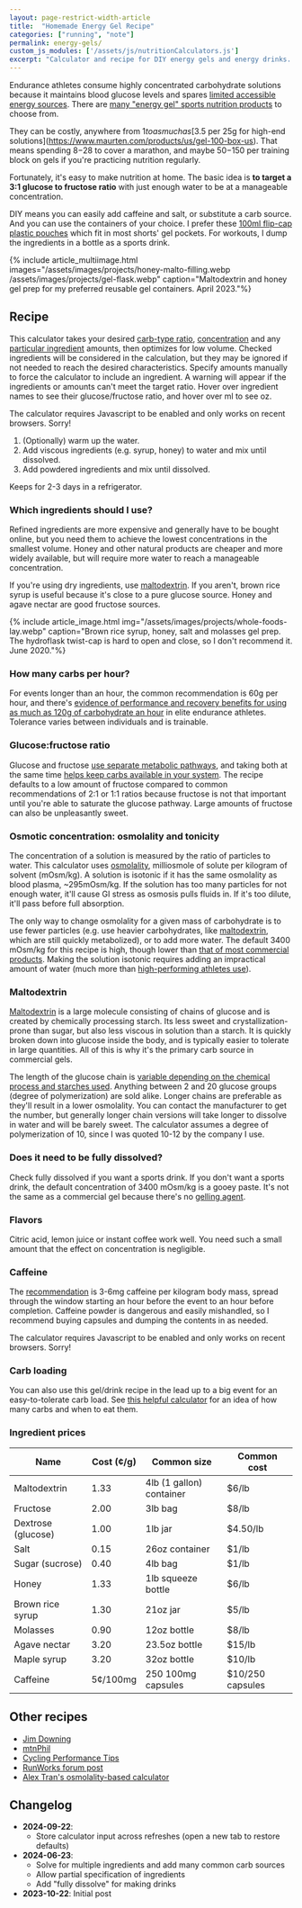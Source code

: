 ```yaml
---
layout: page-restrict-width-article
title:  "Homemade Energy Gel Recipe"
categories: ["running", "note"]
permalink: energy-gels/
custom_js_modules: ['/assets/js/nutritionCalculators.js']
excerpt: "Calculator and recipe for DIY energy gels and energy drinks. Pick from ingredients like maltodexterin, table sugar, honey and more."
---
```


Endurance athletes consume highly concentrated carbohydrate solutions because it maintains blood glucose levels and spares [limited accessible energy sources](https://doi.org/10.1093/nutrit/nuy001). There are [many "energy gel" sports nutrition products](https://www.researchgate.net/profile/Xuguang-Zhang-2/publication/277081684_Extreme_Variation_of_Nutritional_Composition_and_Osmolality_of_Commercially_Available_Carbohydrate_Energy_Gel/links/557971f508aeb6d8c020255c/Extreme-Variation-of-Nutritional-Composition-and-Osmolality-of-Commercially-Available-Carbohydrate-Energy-Gel.pdf) to choose from.

They can be costly, anywhere from $1 to as much as [$3.5 per 25g for high-end solutions](https://www.maurten.com/products/us/gel-100-box-us). That means spending $8-$28 to cover a marathon, and maybe $50-$150 per training block on gels if you're practicing nutrition regularly.

Fortunately, it's easy to make nutrition at home. The basic idea is **to target a 3:1 glucose to fructose ratio** with just enough water to be at a manageable concentration.

DIY means you can easily add caffeine and salt, or substitute a carb source. And you can use the containers of your choice. I prefer these [100ml flip-cap plastic pouches](https://www.amazon.com/s?k=100ml+plastic+flasks+concealable) which fit in most shorts' gel pockets. For workouts, I dump the ingredients in a bottle as a sports drink.

{% include article_multiimage.html images="/assets/images/projects/honey-malto-filling.webp /assets/images/projects/gel-flask.webp" caption="Maltodextrin and honey gel prep for my preferred reusable gel containers. April 2023."%}


## Recipe

This calculator takes your desired [carb-type ratio](#glucosefructose-ratio), [concentration](#osmotic-concentration-osmolality-and-tonicity) and any [particular ingredient](#which-ingredients-should-i-use) amounts, then optimizes for low volume. Checked ingredients will be considered in the calculation, but they may be ignored if not needed to reach the desired characteristics. Specify amounts manually to force the calculator to include an ingredient. A warning will appear if the ingredients or amounts can't meet the target ratio. Hover over ingredient names to see their glucose/fructose ratio, and hover over ml to see oz.

<div class="card mb-3">
    <div class="card-body">
        <gel-recipe-calculator><div class="alert alert-warning">The calculator requires Javascript to be enabled and only works on recent browsers. Sorry!</div></gel-recipe-calculator>
    </div>
</div>

1. (Optionally) warm up the water.
2. Add viscous ingredients (e.g. syrup, honey) to water and mix until dissolved. 
3. Add powdered ingredients and mix until dissolved. 

Keeps for 2-3 days in a refrigerator.

### Which ingredients should I use?

Refined ingredients are more expensive and generally have to be bought online, but you need them to achieve the lowest concentrations in the smallest volume. Honey and other natural products are cheaper and more widely available, but will require more water to reach a manageable concentration. 

If you're using dry ingredients, use [maltodextrin](#maltodextrin). If you aren't, brown rice syrup is useful because it's close to a pure glucose source. Honey and agave nectar are good fructose sources.

{% include article_image.html img="/assets/images/projects/whole-foods-lay.webp" caption="Brown rice syrup, honey, salt and molasses gel prep. The hydroflask twist-cap is hard to open and close, so I don't recommend it. June 2020."%}


### How many carbs per hour?

For events longer than an hour, the common recommendation is 60g per hour, and there's [evidence of performance and recovery benefits for using as much as 120g of carbohydrate an hour](https://www.mdpi.com/2072-6643/12/5/1367) in elite endurance athletes. Tolerance varies between individuals and is trainable.

### Glucose:fructose ratio

Glucose and fructose [use separate metabolic pathways](https://www.mysportscience.com/post/2015/05/14/carb-mixes-and-benefits), and taking both at the same time [helps keep carbs available in your system](https://physoc.onlinelibrary.wiley.com/doi/10.1113/JP277116). The recipe defaults to a low amount of fructose compared to common recommendations of 2:1 or 1:1 ratios because fructose is not that important until you're able to saturate the glucose pathway. Large amounts of fructose can also be unpleasantly sweet.

### Osmotic concentration: osmolality and tonicity

The concentration of a solution is measured by the ratio of particles to water. This calculator uses [osmolality](https://en.wikipedia.org/wiki/Osmotic_concentration), milliosmole of solute per kilogram of solvent (mOsm/kg). A solution is isotonic if it has the same osmolality as blood plasma, ~295mOsm/kg. If the solution has too many particles for not enough water, it'll cause GI stress as osmosis pulls fluids in. If it's too dilute, it'll pass before full absorption.

 The only way to change osmolality for a given mass of carbohydrate is to use fewer particles (e.g. use heavier carbohydrates, like [maltodextrin](#maltodextrin), which are still quickly metabolized), or to add more water. The default 3400 mOsm/kg for this recipe is high, though lower than [that of most commercial products](https://www.researchgate.net/publication/277081684_Extreme_Variation_of_Nutritional_Composition_and_Osmolality_of_Commercially_Available_Carbohydrate_Energy_Gel). Making the solution isotonic requires adding an impractical amount of water (much more than [high-performing athletes use](https://pubmed.ncbi.nlm.nih.gov/22450589/)).

### Maltodextrin

[Maltodextrin](https://en.wikipedia.org/wiki/Maltodextrin) is a large molecule consisting of chains of glucose and is created by chemically processing starch. Its less sweet and crystallization-prone than sugar, but also less viscous in solution than a starch. It is quickly broken down into glucose inside the body, and is typically easier to tolerate in large quantities. All of this is why it's the primary carb source in commercial gels.

The length of the glucose chain is [variable depending on the chemical process and starches used](https://www.supplysidesj.com/specialty-nutrients/making-the-most-of-maltodextrins). Anything between 2 and 20 glucose groups (degree of polymerization) are sold alike. Longer chains are preferable as they'll result in a lower osmolality. You can contact the manufacturer to get the number, but generally longer chain versions will take longer to dissolve in water and will be barely sweet. The calculator assumes a degree of polymerization of 10, since I was quoted 10-12 by the company I use.

### Does it need to be fully dissolved?

Check fully dissolved if you want a sports drink. If you don't want a sports drink, the default concentration of 3400 mOsm/kg is a gooey paste. It's not the same as a commercial gel because there's no [gelling agent](https://en.wikipedia.org/wiki/Thickening_agent).

### Flavors

Citric acid, lemon juice or instant coffee work well. You need such a small amount that the effect on concentration is negligible.

### Caffeine

The [recommendation](https://doi.org/10.3390/nu15010148) is 3-6mg caffeine per kilogram body mass, spread through the window starting an hour before the event to an hour before completion. Caffeine powder is dangerous and easily mishandled, so I recommend buying capsules and dumping the contents in as needed.

<div class="card mb-3">
    <div class="card-body">
        <caffeine-calculator><div class="alert alert-warning">The calculator requires Javascript to be enabled and only works on recent browsers. Sorry!</div></caffeine-calculator>
    </div>
</div>

### Carb loading

You can also use this gel/drink recipe in the lead up to a big event for an easy-to-tolerate carb load. See [this helpful calculator](https://www.featherstonenutrition.com/carb-loading) for an idea of how many carbs and when to eat them.

### Ingredient prices


<table class="table small">
  <thead>
    <tr>
      <th scope="col">Name</th>
      <th scope="col">Cost (¢/g)</th>
      <th scope="col">Common size</th>
      <th scope="col">Common cost</th>
    </tr>
  </thead>
  <tbody>
    <tr>
      <td>Maltodextrin</td>
      <td>1.33</td>
      <td>4lb (1 gallon) container</td>
      <td>$6/lb</td>
    </tr>
    <tr>
      <td>Fructose</td>
      <td>2.00</td>
      <td>3lb bag</td>
      <td>$8/lb</td>
    </tr>
    <tr>
      <td>Dextrose (glucose)</td>
      <td>1.00</td>
      <td>1lb jar</td>
      <td>$4.50/lb</td>
    </tr>
    <tr>
      <td>Salt</td>
      <td>0.15</td>
      <td>26oz container</td>
      <td>$1/lb</td>
    </tr>
    <tr>
      <td>Sugar (sucrose)</td>
      <td>0.40</td>
      <td>4lb bag</td>
      <td>$1/lb</td>
    </tr>
    <tr>
      <td>Honey</td>
      <td>1.33</td>
      <td>1lb squeeze bottle</td>
      <td>$6/lb</td>
    </tr>
    <tr>
      <td>Brown rice syrup</td>
      <td>1.30</td>
      <td>21oz jar</td>
      <td>$5/lb</td>
    </tr>
    <tr>
      <td>Molasses</td>
      <td>0.90</td>
      <td>12oz bottle</td>
      <td>$8/lb</td>
    </tr>
    <tr>
      <td>Agave nectar</td>
      <td>3.20</td>
      <td>23.5oz bottle</td>
      <td>$15/lb</td>
    </tr>
    <tr>
      <td>Maple syrup</td>
      <td>3.20</td>
      <td>32oz bottle</td>
      <td>$10/lb</td>
    </tr>
    <tr>
      <td>Caffeine</td>
      <td>5¢/100mg</td>
      <td>250 100mg capsules</td>
      <td>$10/250 capsules</td>
    </tr>
  </tbody>
</table>



## Other recipes

* [Jim Downing](https://www.jimdowning.org/articles/diy-endurance-carbs/)
* [mtnPhil](http://mtnphil.com/GU.html)
* [Cycling Performance Tips](https://www.cptips.com/gelown.htm)
* [RunWorks forum post](http://www.runworks.com/about102.html)
* [Alex Tran's osmolality-based calculator](https://www.alextran.org/tonicity-calculator/)

## Changelog

* **2024-09-22**:
  * Store calculator input across refreshes (open a new tab to restore defaults) 
* **2024-06-23**: 
  * Solve for multiple ingredients and add many common carb sources
  * Allow partial specification of ingredients
  * Add "fully dissolve" for making drinks
* **2023-10-22**: Initial post